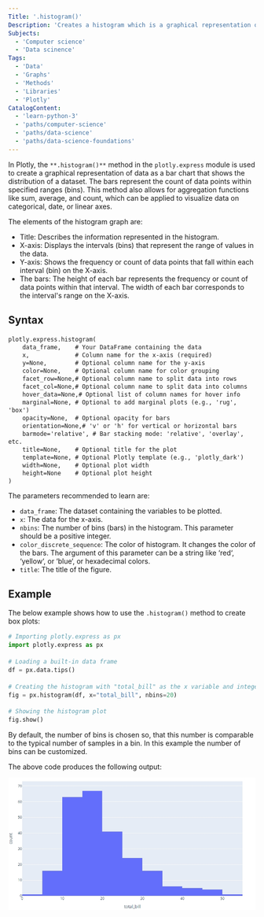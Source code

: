 ```yaml
---
Title: '.histogram()'
Description: 'Creates a histogram which is a graphical representation of the distribution of a dataset.'
Subjects: 
  - 'Computer science'
  - 'Data scinence'
Tags: 
  - 'Data'
  - 'Graphs'
  - 'Methods'
  - 'Libraries'
  - 'Plotly'
CatalogContent:
  - 'learn-python-3'
  - 'paths/computer-science'
  - 'paths/data-science'
  - 'paths/data-science-foundations'
---
```


In Plotly, the `**.histogram()**` method in the `plotly.express` module is used to create a graphical representation of data as a bar chart that shows the distribution of a dataset. The bars represent the count of data points within specified ranges (bins). This method also allows for aggregation functions like sum, average, and count, which can be applied to visualize data on categorical, date, or linear axes. 

The elements of the histogram graph are:
 - Title: Describes the information represented in the histogram.
 - X-axis: Displays the intervals (bins) that represent the range of values in the data.
 - Y-axis: Shows the frequency or count of data points that fall within each interval (bin) on the X-axis.
 - The bars: The height of each bar represents the frequency or count of data points within that interval. The width of each bar corresponds to the interval's range on the X-axis.

## Syntax

```pseudo
plotly.express.histogram(
    data_frame,    # Your DataFrame containing the data
    x,             # Column name for the x-axis (required)
    y=None,        # Optional column name for the y-axis
    color=None,    # Optional column name for color grouping
    facet_row=None,# Optional column name to split data into rows
    facet_col=None,# Optional column name to split data into columns
    hover_data=None,# Optional list of column names for hover info
    marginal=None, # Optional to add marginal plots (e.g., 'rug', 'box')
    opacity=None,  # Optional opacity for bars
    orientation=None,# 'v' or 'h' for vertical or horizontal bars
    barmode='relative', # Bar stacking mode: 'relative', 'overlay', etc.
    title=None,    # Optional title for the plot
    template=None, # Optional Plotly template (e.g., 'plotly_dark')
    width=None,    # Optional plot width
    height=None    # Optional plot height
)
```
The parameters recommended to learn are:
- `data_frame`: The dataset containing the variables to be plotted.
- `x`: The data for the x-axis.
- `nbins`: The number of bins (bars) in the histogram. This parameter should be a positive integer.
- `color_discrete_sequence`: The color of histogram. It changes the color of the bars. The argument of this parameter can be a string like ‘red‘, ‘yellow‘, or ‘blue‘, or hexadecimal colors.
- `title`: The title of the figure.

## Example

The below example shows how to use the `.histogram()` method to create box plots:

```py
# Importing plotly.express as px
import plotly.express as px

# Loading a built-in data frame
df = px.data.tips()

# Creating the histogram with "total_bill" as the x variable and integer 20 as nbins
fig = px.histogram(df, x="total_bill", nbins=20)

# Showing the histogram plot
fig.show()
```
By default, the number of bins is chosen so, that this number is comparable to the typical number of samples in a bin. In this example the number of bins can be customized.

The above code produces the following output:

![The output for the above example](<https://raw.githubusercontent.com/Codecademy/docs/main/media/plotly-express-histogram-example.png>)
